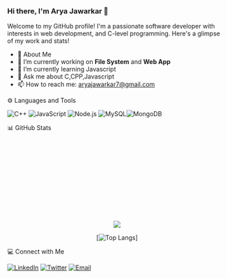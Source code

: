 ### Hi there, I'm Arya Jawarkar 👋

 Welcome to my GitHub profile! I'm a passionate software developer with interests in web development, and C-level programming. Here's a glimpse of my work and stats!



- 🚀 About Me
- 🔭 I’m currently working on **File System** and **Web App**
- 🌱 I’m currently learning Javascript
- 💬 Ask me about C,CPP,Javascript
- 📫 How to reach me: aryajawarkar7@gmail.com

⚙️ Languages and Tools
<p align="left"> <img src="https://img.shields.io/badge/-C++-00599C?logo=c%2B%2B&logoColor=white" alt="C++" /> <img src="https://img.shields.io/badge/-JavaScript-F7DF1E?logo=javascript&logoColor=black" alt="JavaScript" /> <img src="https://img.shields.io/badge/-Node.js-339933?logo=node.js&logoColor=white" alt="Node.js" /> <img src="https://img.shields.io/badge/-MySQL-4479A1?logo=mysql&logoColor=white" alt="MySQL" /><img src="https://img.shields.io/badge/-MongoDB-47A248?logo=mongodb&logoColor=white" alt="MongoDB" /> </p>

📊 GitHub Stats
 <div align="center">
<div align="center" style="margin-top:200px">
<img src="https://github-readme-streak-stats.herokuapp.com/?user=AryaJawarkar&count_private=true&include_all_commits=true&&theme=dracula"/>
</div>
 
[![Top Langs](https://github-readme-stats.vercel.app/api/top-langs/?username=AryaJawarkar&layout=compact&theme=dracula)]
</div>


💻 Connect with Me
<p align="left"> <a href="https://www.linkedin.com/in/aryaJawarkar/" target="blank"><img src="https://img.shields.io/badge/-LinkedIn-0077B5?logo=linkedin&logoColor=white" alt="LinkedIn" /></a> <a href="https://x.com/arya_jawar55183" target="blank"><img src="https://img.shields.io/badge/-Twitter-1DA1F2?logo=twitter&logoColor=white" alt="Twitter" /></a> <a href="mailto:aryajawarkar7@gmail.com"><img src="https://img.shields.io/badge/-Email-D14836?logo=gmail&logoColor=white" alt="Email" /></a> </p>
